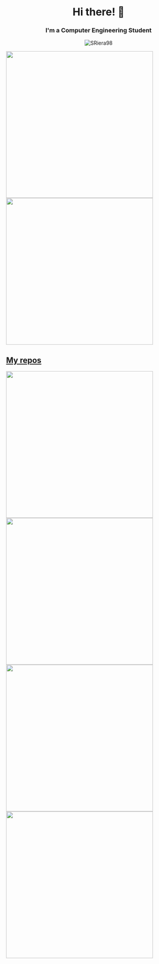 
<h1 align="center">Hi there! 👋</h1>
<h3 align="center">I'm a Computer Engineering Student</h3>

<p align="center">
<img src="https://badges.pufler.dev/visits/SRiera98/SRiera98" alt="SRiera98" />
</p>
    
<p align="left">
  <a href="https://github.com/SRiera98"><img width="400" src="https://github-readme-stats.vercel.app/api?username=SRiera98&show_icons=true&theme=merko">
  <a href="https://github.com/SRiera98"><img width="400" src="https://github-readme-stats.vercel.app/api/top-langs/?username=SRiera98&hide=html,scss,css&langs_count=10&layout=compact&theme=merko">
</p>
    
## My repos
    
<p align="left">
  
   <a href="https://github.com/SRiera98/backend"><img width="400" src="https://github-readme-stats.vercel.app/api/pin/?username=SRiera98&repo=backend&langs_count=5&theme=merko">
  <a href="https://github.com/SRiera98/sistema-de-tickets"><img width="400" src="https://github-readme-stats.vercel.app/api/pin/?username=SRiera98&card_height=300&&repo=sistema-de-tickets&langs_count=5&layout=compact&theme=merko">
  <a href="https://github.com/SRiera98/sistema-de-eventos"><img width="400" src="https://github-readme-stats.vercel.app/api/pin/?username=SRiera98&repo=sistema-de-eventos&layout=compact&theme=merko">
  <a href="https://github.com/SRiera98/JobStation"><img width="400" src="https://github-readme-stats.vercel.app/api/pin/?username=SRiera98&repo=JobStation&hide=html,scss,css&langs_count=10&layout=compact&theme=merko">
</p>  

<!---
ahi te arreglé los problemitas que tenias, ojala te guste el resultado, cualquier cosa me hablas por linkedin ok? https://www.linkedin.com/in/eichenbergerche/
--->
